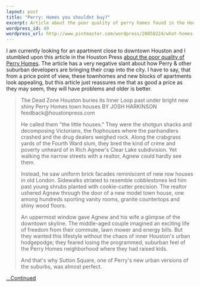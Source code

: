 ```yaml
--- 
layout: post
title: "Perry: Homes you shouldnt buy?"
excerpt: Article about the poor quality of perry homes found in the Houston Press
wordpress_id: 49
wordpress_url: http://www.pintmaster.com/wordpress/20050224/what-homes-you-shouldnt-buy/
---
```

I am currently looking for an apartment close to downtown Houston and I stumbled upon this article in the Houston Press <a href="http://www.houstonpress.com/issues/2005-02-24/news/feature_1.html">about the poor quality of Perry Homes</a>. The article has a very negative slant about how Perry & other suburban developers are bringing their crap into the city. I have to say, that from a price point of view, these townhomes and new blocks of apartments look appealing, but this article just reassures me that as good a price as they may seem, they will have problems and older is better.

<blockquote>The Dead Zone 	
Houston buries its Inner Loop past under bright new shiny Perry Homes town houses
BY JOSH HARKINSON
feedback@houstonpress.com

He called them "the little houses." They were the shotgun shacks and decomposing Victorians, the flophouses where the panhandlers crashed and the drug dealers weighed rock. Along the crabgrass yards of the Fourth Ward slum, they bred the kind of crime and poverty unheard of in Rich Agnew's Clear Lake subdivision. Yet walking the narrow streets with a realtor, Agnew could hardly see them.

Instead, he saw uniform brick facades reminiscent of new row houses in old London. Sidewalks striated to resemble cobblestones led him past young shrubs planted with cookie-cutter precision. The realtor ushered Agnew through the door of a new model town house, one among hundreds sporting vanity rooms, granite countertops and shiny wood floors.

An uppermost window gave Agnew and his wife a glimpse of the downtown skyline. The middle-aged couple imagined an exciting life of freedom from their commute, lawn mower and energy bills. But they wanted this lifestyle without the chaos of inner Houston's urban hodgepodge; they feared losing the programmed, suburban feel of the Perry Homes neighborhood where they had raised kids.

And that's why Sutton Square, one of Perry's new urban versions of the suburbs, was almost perfect. </blockquote>
<a href="http://www.houstonpress.com/issues/2005-02-24/news/feature_1.html">...Continued</a>
